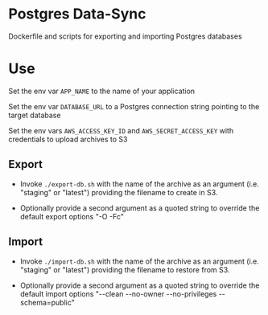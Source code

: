 # Postgres Data-Sync

Dockerfile and scripts for exporting and importing Postgres databases

# Use

Set the env var `APP_NAME` to the name of your application

Set the env var `DATABASE_URL` to a Postgres connection string pointing to the target database

Set the env vars `AWS_ACCESS_KEY_ID` and `AWS_SECRET_ACCESS_KEY` with credentials to upload archives to S3

## Export

- Invoke `./export-db.sh` with the name of the archive as an argument (i.e. "staging" or "latest") providing the filename to create in S3.

- Optionally provide a second argument as a quoted string to override the default export options "-O -Fc"

## Import

- Invoke `./import-db.sh` with the name of the archive as an argument (i.e. "staging" or "latest") providing the filename to restore from S3.

- Optionally provide a second argument as a quoted string to override the default import options "--clean --no-owner --no-privileges --schema=public"
